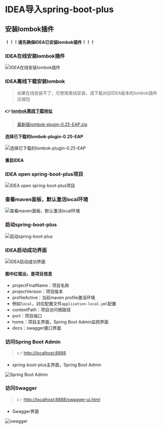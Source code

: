 # IDEA导入spring-boot-plus

## 安装lombok插件

#### ！！！请先确保IDEA已安装lombok插件！！！

### IDEA在线安装lombok插件
![IDEA在线安装lombok插件](https://spring-boot-plus.gitee.io/docs/idea/idea-plugins.png)



### IDEA离线下载安装lombok
> 如果在线安装不了，可使用离线安装，请下载对应IDEA版本的lombok插件压缩包
#### 👉 [lombok离线下载地址](http://plugins.jetbrains.com/plugin/6317-lombok/versions)

> [最新版lombok-plugin-0.25-EAP.zip](http://plugins.jetbrains.com/files/6317/61697/lombok-plugin-0.25-EAP.zip)

#### 选择已下载的lombok-plugin-0.25-EAP
![选择已下载的lombok-plugin-0.25-EAP](https://spring-boot-plus.gitee.io/docs/idea/idea-offline-plugin.png)

#### 重启IDEA

### IDEA open spring-boot-plus项目
![IDEA open spring-boot-plus项目](https://spring-boot-plus.gitee.io/docs/idea/idea-open-project.png)

### 查看maven面板，默认激活local环境
![查看maven面板，默认激活local环境](https://spring-boot-plus.gitee.io/docs/idea/idea-local.png)

### 启动spring-boot-plus
![启动spring-boot-plus](https://spring-boot-plus.gitee.io/docs/idea/idea-start.png)

### IDEA启动成功界面
![IDEA启动成功界面](https://spring-boot-plus.gitee.io/docs/idea/idea-success.png)

#### 图中红框出，是项目信息
- projectFinalName：项目名称
- projectVersion：项目版本
- profileActive：当前maven profile激活环境
- 例如`local`，对应配置文件`application-local.yml`配置
- contextPath：项目访问根路径
- port：项目端口
- home：项目主界面，Spring Boot Admin监控界面
- docs：swagger接口界面

### 访问Spring Boot Admin
> 👉 [http://localhost:8888](http://localhost:8888/docs)

- spring-boot-plus主界面，Spring Boot Admin

![Spring Boot Admin](https://spring-boot-plus.gitee.io/docs/springbootadmin/springbootadmin-home.png)

### 访问Swagger
> 👉 [http://localhost:8888/swagger-ui.html](http://localhost:8888/swagger-ui.html)

- Swagger界面

![swagger](https://spring-boot-plus.gitee.io/docs/swagger/sys-log-swagger.png)


